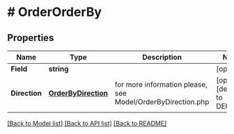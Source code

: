 # # OrderOrderBy


## Properties 


Name | Type | Description | Notes
------------ | ------------- | ------------- | -------------
**Field**| **string** |   | [optional]
**Direction**| [**OrderByDirection**](OrderByDirection.md) |  for more information please, see Model/OrderByDirection.php  | [optional] [default to DEFAULT]


[[Back to Model list]](../../README.md#models) [[Back to API list]](../../README.md#endpoints) [[Back to README]](../../README.md)

